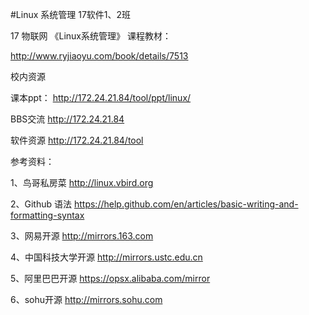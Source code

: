 #Linux 系统管理  17软件1、2班

17 物联网  《Linux系统管理》
课程教材：

http://www.ryjiaoyu.com/book/details/7513

校内资源

课本ppt： http://172.24.21.84/tool/ppt/linux/

BBS交流   http://172.24.21.84

软件资源  http://172.24.21.84/tool

参考资料：

1、鸟哥私房菜 http://linux.vbird.org

2、Github 语法 
https://help.github.com/en/articles/basic-writing-and-formatting-syntax

3、网易开源 http://mirrors.163.com

4、中国科技大学开源 http://mirrors.ustc.edu.cn

5、阿里巴巴开源  https://opsx.alibaba.com/mirror

6、sohu开源 http://mirrors.sohu.com


